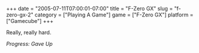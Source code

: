 +++
date = "2005-07-11T07:00:01-07:00"
title = "F-Zero GX"
slug = "f-zero-gx-2"
category = ["Playing A Game"]
game = ["F-Zero GX"]
platform = ["Gamecube"]
+++

Really, really hard.

<i>Progress: Gave Up</i>